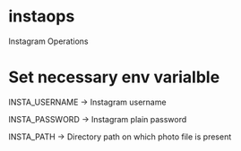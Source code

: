# instaops
Instagram Operations

# Set necessary env varialble

INSTA_USERNAME -> Instagram username

INSTA_PASSWORD -> Instagram plain password

INSTA_PATH -> Directory path on which photo file is present

